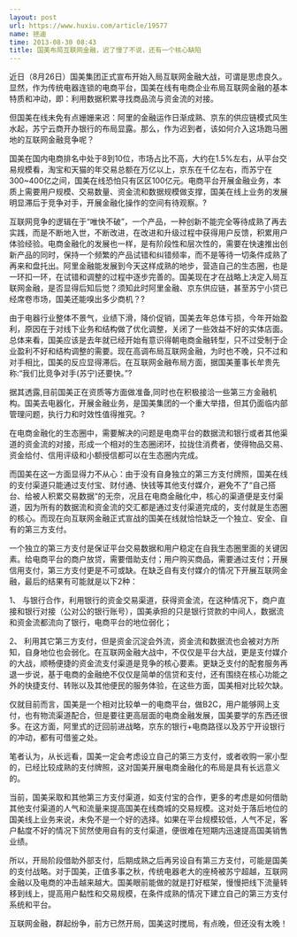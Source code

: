 ```yaml
---
layout: post
url: https://www.huxiu.com/article/19577
name: 拯迪
time: 2013-08-30 08:43
title: 国美布局互联网金融，迟了慢了不说，还有一个核心缺陷
---
```

近日（8月26日）国美集团正式宣布开始入局互联网金融大战，可谓是思虑良久。显然，作为传统电器连锁的电商平台，国美在线有电商企业布局互联网金融的基本特质和冲动，即：利用数据积累寻找商品流与资金流的对接。

但国美在线未免有点姗姗来迟：阿里的金融运作日渐成熟、京东的供应链模式风生水起，苏宁云商开办银行的布局显露。那么，作为迟到者，该如何介入这场跑马圈地的互联网金融竞争呢？

国美在国内电商排名中处于8到10位，市场占比不高，大约在1.5%左右，从平台交易规模看，淘宝和天猫的年交易总额在万亿以上，京东在千亿左右，而苏宁在300~400亿之间，国美在线恐怕只有区区100亿元。电商平台开展金融业务，本质上需要用户规模、交易数量、资金流和数据规模做支撑，国美在线上业务的发展明显滞后于竞争对手，开展金融化操作的空间有待观察。?

互联网竞争的逻辑在于“唯快不破”，一个产品，一种创新不能完全等待成熟了再去实践，而是不断地入世，不断改进，在改进和升级过程中获得用户反馈，积累用户体验经验。电商金融化的发展也一样，是有阶段性和层次性的，需要在快速推出创新产品的同时，保持一个频繁的产品试错和纠错频率，而不是等待一切条件成熟了再来和盘托出。阿里金融能发展到今天这样成熟的地步，营造自己的生态圈，也是一环扣一环，在试错和调整的过程中逐步完善的。国美现在才在战略上决定入局互联网金融，是否显得后知后觉？须知此时阿里金融、京东供应链，甚至苏宁小贷已经席卷市场，国美还能嗅出多少商机？?

由于电器行业整体不景气，业绩下滑，降价促销，国美去年总体亏损，今年开始盈利，原因在于对线下业务和结构做了优化调整，关闭了一些效益不好的实体店面。总体来看，国美应该是去年就已经开始有意识得朝电商金融转型，只不过受制于企业盈利不好和结构调整的需要。现在高调布局互联网金融，为时也不晚，只不过和对手相比，国美的反应显得滞后。在互联网金融布局方面，据国美董事长牟贵先称:“我们比竞争对手(苏宁)还要快。”?

据其透露,目前国美正在资质等方面做准备,同时也在积极接洽一些第三方金融机构。国美去电器化，开展金融业务，是国美集团的一个重大举措，但其仍面临内部管理问题，执行力和时效性值得推究。?

在电商金融化的生态圈中，需要解决的问题是电商平台的数据流和银行或者其他渠道的资金流的对接，形成一个相对的生态圈闭环，拉拢住消费者，使得物品交易、资金给付、信用评级和小额授信都可以在生态圈内完成。

而国美在这一方面显得力不从心：由于没有自身独立的第三方支付牌照，国美在线的支付渠道只能通过支付宝、财付通、快钱等其他支付媒介，避免不了“自己搭台、给被人积累交易数据“的无奈，况且在电商金融化中，核心的渠道便是支付渠道，因为所有的数据流和资金流的交汇都是通过支付渠道完成的，支付就是生态圈的核心。而现在向互联网金融正式宣战的国美在线就恰恰缺乏一个独立、安全、自有的第三方支付。

一个独立的第三方支付是保证平台交易数据和用户稳定在自我生态圈里面的关键因素。给电商平台的商户放贷，需要借助支付；用户购买商品，需要通过支付；开展信用支付，第三方支付更是不可或缺。在缺乏自有支付媒介的情况下开展互联网金融，最后的结果有可能就是以下2种：

1、 与银行合作，利用银行的资金交易渠道，获得资金流，在这种情况下，商户直接和银行对接（公对公的银行账号），国美承担的只是银行贷款的中间人，数据流和资金流都流向了银行，电商平台的地位弱化；

2、 利用其它第三方支付，但是资金沉淀会外流，资金流和数据流也会被对方所知，自身地位也会弱化。在互联网金融大战中，不仅仅是平台大战，更是支付媒介的大战，顺畅便捷的资金流支付渠道是竞争的核心要素。更缺乏支付的配套服务再退一步说，基于电商的金融绝不仅仅是简单的信贷和支付，还有围绕在核心功能之外的快捷支付、转账以及其他便民的服务体验，在这些方面，国美相对比较欠缺。

仅就目前而言，国美是一个相对比较单一的电商平台，做B2C，用户能够网上支付，也有物流渠道配合，但是要往更高层面的电商金融发展，国美要学的东西还很多。在这方面，阿里式的迂回前进战略，京东的银行+电商路径以及苏宁开设银行的冲动，都有可借鉴之处。

笔者认为，从长远看，国美一定会考虑设立自己的第三方支付，或者收购一家小型的，已经比较成熟的支付牌照，这对国美开展电商金融化的布局是具有长远意义的。

当前，国美采取和其他第三方支付渠道，如支付宝的合作，更多的考虑是如何借助其他支付渠道的人气和流量来提高国美在线商城的交易规模。这对处于落后地位的国美线上业务来说，未免不是一个好的选择。如果在平台规模较低，人气不足，客户黏度不好的情况下贸然使用自有的支付渠道，便很难在短期内迅速提高国美销售业绩。

所以，开局阶段借助外部支付，后期成熟之后再另设自有第三方支付，可能是国美的支付战略。对于国美，正值多事之秋，传统电器老大的座椅被苏宁超越，互联网金融以及电商的冲击越来越大。国美眼前能做的就是打好框架，慢慢把线下流量转移到线上，提高用户黏性和交易规模，在条件成熟的情况下建立自己的第三方支付系统和平台。

互联网金融，群起纷争，前方已然开局，国美这时搅局，有点晚，但还没有太晚！

